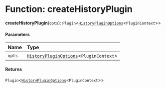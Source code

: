 # Function: createHistoryPlugin

**createHistoryPlugin**(`opts`): `Plugin`<[`HistoryPluginOptions`](/en/auto-docs/fixed-history-plugin/interfaces/HistoryPluginOptions.md)<`PluginContext`>>

#### Parameters

| Name | Type |
| :------ | :------ |
| `opts` | [`HistoryPluginOptions`](/en/auto-docs/fixed-history-plugin/interfaces/HistoryPluginOptions.md)<`PluginContext`> |

#### Returns

`Plugin`<[`HistoryPluginOptions`](/en/auto-docs/fixed-history-plugin/interfaces/HistoryPluginOptions.md)<`PluginContext`>>
